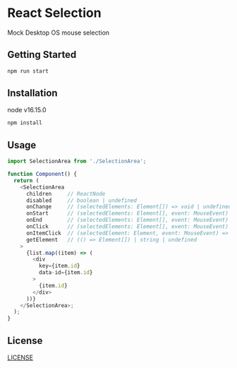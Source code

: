 # React Selection

Mock Desktop OS mouse selection

## Getting Started

```bash
npm run start
```

## Installation

node v16.15.0

```bash
npm install
```

## Usage

```javascript
import SelectionArea from './SelectionArea';

function Component() {
  return (
    <SelectionArea
      children     // ReactNode
      disabled     // boolean | undefined
      onChange     // (selectedElements: Element[]) => void | undefined
      onStart      // (selectedElements: Element[], event: MouseEvent) => void | undefined
      onEnd        // (selectedElements: Element[], event: MouseEvent) => void | undefined
      onClick      // (selectedElements: Element[], event: MouseEvent) => void | undefined
      onItemClick  // (selectedElement: Element, event: MouseEvent) => void | undefined
      getElement   // (() => Element[]) | string | undefined
    >
      {list.map((item) => (
        <div
          key={item.id}
          data-id={item.id}
        >
          {item.id}
        </div>
      ))}
    </SelectionArea>;
  );
}
```

## License

[LICENSE](LICENSE)
